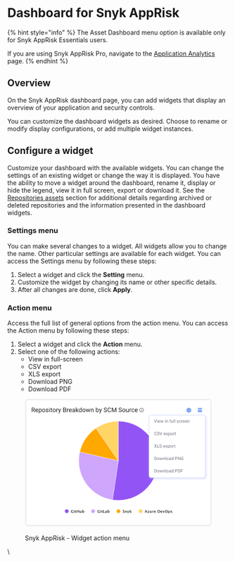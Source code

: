 # Dashboard for Snyk AppRisk

{% hint style="info" %}
The Asset Dashboard menu option is available only for Snyk AppRisk Essentials users.

If you are using Snyk AppRisk Pro, navigate to the [Application Analytics ](../enterprise-analytics/aspm-analytics/application-analytics.md)page.
{% endhint %}

## Overview

On the Snyk AppRisk dashboard page, you can add widgets that display an overview of your application and security controls.

You can customize the dashboard widgets as desired. Choose to rename or modify display configurations, or add multiple widget instances.

## Configure a widget

Customize your dashboard with the available widgets. You can change the settings of an existing widget or change the way it is displayed. You have the ability to move a widget around the dashboard, rename it, display or hide the legend, view it in full screen, export or download it. See the [Repositories assets](inventory-for-snyk-apprisk/#repository-assets) section for additional details regarding archived or deleted repositories and the information presented in the dashboard widgets.

### Settings menu

You can make several changes to a widget. All widgets allow you to change the name. Other particular settings are available for each widget. You can access the Settings menu by following these steps:

1. Select a widget and click the **Setting** menu.
2. Customize the widget by changing its name or other specific details.
3. After all changes are done, click **Apply**.

### Action menu

Access the full list of general options from the action menu. You can access the Action menu by following these steps:

1. Select a widget and click the **Action** menu.
2. Select one of the following actions:
   * View in full-screen
   * CSV export
   * XLS export
   * Download PNG
   * Download PDF

<figure><img src="../../.gitbook/assets/dashboard.png" alt="Snyk AppRisk - Widget action menu"><figcaption><p>Snyk AppRisk - Widget action menu</p></figcaption></figure>

\\
